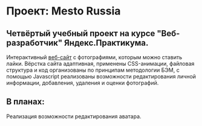# Проект: Mesto Russia
## Четвёртый учебный проект на курсе "Веб-разработчик" Яндекс.Практикума.
Интерактивный [веб-сайт](https://kogrms.github.io/mesto/) с фотографиями, которым можно ставить лайки.
Вёрстка сайта адаптивная, применены CSS-анимации, файловая структура и код организованы по принципам методологии БЭМ, с помощью Javascript реализованы возможности редактирования личной информации, добавления, удаления и оценки фотографий.
## В планах:
Реализация возможности редактирования аватара.
